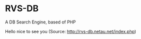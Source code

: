 # RVS-DB
A DB Search Engine, based of PHP

Hello nice to see you
(Source: http://rvs-db.netau.net/index.php)

